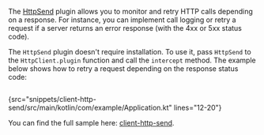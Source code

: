 [//]: # (title: Intercepting requests using HttpSend)

<tldr>
<var name="example_name" value="client-http-send"/>
<include src="lib.xml" element-id="download_example"/>
</tldr>


The [HttpSend](https://api.ktor.io/ktor-client/ktor-client-core/io.ktor.client.plugins/-http-send/index.html) plugin allows you to monitor and retry HTTP calls depending on a response. For instance, you can implement call logging or retry a request if a server returns an error response (with the 4xx or 5xx status code).

The `HttpSend` plugin doesn't require installation. To use it, pass `HttpSend` to the `HttpClient.plugin` function and call the `intercept` method. The example below shows how to retry a request depending on the response status code:

```kotlin
```
{src="snippets/client-http-send/src/main/kotlin/com/example/Application.kt" lines="12-20"}

You can find the full sample here: [client-http-send](https://github.com/ktorio/ktor-documentation/tree/%current-branch%/codeSnippets/snippets/client-http-send).

